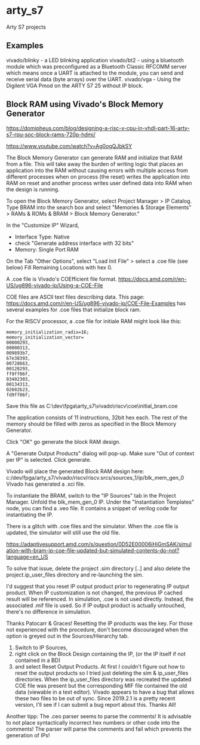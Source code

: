 # arty_s7
Arty S7 projects

## Examples

vivado/blinky - a LED blinking application
vivado/bt2 - using a bluetooth module which was preconfigured as a Bluetooth Classic RFCOMM server which means once a UART is attached to the module, you can send and receive serial data (byte arrays) over the UART.
vivado/vga - Using the Digilent VGA Pmod on the ARTY S7 25 without IP block.

## Block RAM using Vivado's Block Memory Generator

https://domipheus.com/blog/designing-a-risc-v-cpu-in-vhdl-part-16-arty-s7-rpu-soc-block-rams-720p-hdmi/

https://www.youtube.com/watch?v=Ag0ogQJbkSY

The Block Memory Generator can generate RAM and initialize that RAM from a file.
This will take away the burden of writing logic that places an application into the RAM without causing errors with multiple access from different processes when on process (the reset) writes the application into RAM on reset and another process writes user defined data into RAM when the design is running.

To open the Block Memory Generator, select Project Manager > IP Catalog. Type BRAM into the search box and select "Memories & Storage Elements" > RAMs & ROMs & BRAM > Block Memory Generator."

In the "Customize IP" Wizard, 
- Interface Type: Native
- check "Generate address interface with 32 bits"
- Memory: Single Port RAM

On the Tab "Other Options", select "Load Init File" > select a .coe file (see below)
Fill Remaining Locations with hex 0.

A .coe file is Vivado's COEfficient file format.
https://docs.amd.com/r/en-US/ug896-vivado-ip/Using-a-COE-File

COE files are ASCII text files describing data. This page: https://docs.amd.com/r/en-US/ug896-vivado-ip/COE-File-Examples has several examples for .coe files that initialize block ram.

For the RISCV processor, a .coe file for initiale RAM might look like this:

```
memory_initialization_radix=16;
memory_initialization_vector=
00000293,
00000313,
009893b7,
67e38393,
00728663,
00128293,
ff9ff06f,
03402303,
00134313,
02602b23,
fd9ff06f;
```
Save this file as C:\dev\fpga\arty_s7\vivado\riscv\coe\initial_bram.coe

The application consists of 11 instructions, 32bit hex each. The rest of the memory should be filled with zeros as specified in the Block Memory Generator.

Click "OK" go generate the block RAM design.

A "Generate Output Products" dialog will pop-up. Make sure "Out of context per IP" is selected. Click generate.

Vivado will place the generated Block RAM design here: c:/dev/fpga/arty_s7/vivado/riscv/riscv.srcs/sources_1/ip/blk_mem_gen_0
Vivado has generated a .xci file. 

To instantiate the BRAM, switch to the "IP Sources" tab in the Project Manager. Unfold the blk_mem_gen_0 IP. Under the "Instantiation Templates" node, you can find a .veo file. It contains a snippet of verilog code for instantiating the IP.

There is a glitch with .coe files and the simulator. When the .coe file is updated, the simulator will still use the old file. 

https://adaptivesupport.amd.com/s/question/0D52E00006iHjGmSAK/simulation-with-bram-ip-coe-file-updated-but-simulated-contents-do-not?language=en_US

To solve that issue, delete the project .sim directory [..] and also delete the project.ip_user_files directory and re-launching the sim.

I'd suggest that you reset IP output product prior to regenerating IP output product.
When IP customization is not changed, the previous IP cached result will be referenced. In simulation, .coe is not used directly. Instead, the associated .mif file is used. So if IP output product is actually untouched, there's no difference in simulation.

Thanks Patocarr & Graces! Resetting the IP products was the key. For those not experienced with the procedure, don't become discouraged when the option is greyed out in the Sources/Hierarchy tab. 
1. Switch to IP Sources, 
2. right click on the Block Design containing the IP, (or the IP itself if not contained in a BD) 
3. and select Reset Output Products.
At first I couldn't figure out how to reset the output products so I tried just deleting the sim & ip_user_files directories. When the ip_user_files directory was recreated the updated COE file was present but the corresponding MIF file contained the old data (viewable in a text editor). Vivado appears to have a bug that allows these two files to be out of sync. Since 2019.2.1 is a pretty recent version, I'll see if I can submit a bug report about this.
Thanks All!

Another tipp: The .ceo parser seems to parse the comments! It is advisable to not place syntactically incorrect hex numbers or other code into the comments! The parser will parse the comments and fail which prevents the generation of IPs!